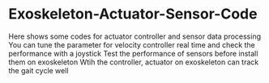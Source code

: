 # Exoskeleton-Actuator-Sensor-Code
Here shows some codes for actuator controller and sensor data processing
You can tune the parameter for velocity controller real time and check the performance with a joystick
Test the performance of sensors before install them on exoskeleton
Wtih the controller, actuator on exoskeleton can track the gait cycle well
